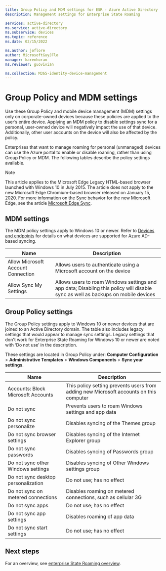 ```yaml
---
title: Group Policy and MDM settings for ESR - Azure Active Directory
description: Management settings for Enterprise State Roaming

services: active-directory
ms.service: active-directory
ms.subservice: devices
ms.topic: reference
ms.date: 02/15/2022

ms.author: joflore
author: MicrosoftGuyJFlo
manager: karenhoran
ms.reviewer: guovivian

ms.collection: M365-identity-device-management
---
```

# Group Policy and MDM settings

Use these Group Policy and mobile device management (MDM) settings only on corporate-owned devices because these policies are applied to the user’s entire device. Applying an MDM policy to disable settings sync for a personal, user-owned device will negatively impact the use of that device. Additionally, other user accounts on the device will also be affected by the policy.

Enterprises that want to manage roaming for personal (unmanaged) devices can use the Azure portal to enable or disable roaming, rather than using Group Policy or MDM.
The following tables describe the policy settings available.

> [!NOTE]
> This article applies to the Microsoft Edge Legacy HTML-based browser launched with Windows 10 in July 2015. The article does not apply to the new Microsoft Edge Chromium-based browser released on January 15, 2020. For more information on the Sync behavior for the new Microsoft Edge, see the article [Microsoft Edge Sync](/deployedge/microsoft-edge-enterprise-sync).

## MDM settings

The MDM policy settings apply to Windows 10 or newer. Refer to [Devices and endpoints](enterprise-state-roaming-windows-settings-reference.md) for details on what devices are supported for Azure AD-based syncing.

| Name | Description |
| --- | --- |
| Allow Microsoft Account Connection |Allows users to authenticate using a Microsoft account on the device |
| Allow Sync My Settings |Allows users to roam Windows settings and app data; Disabling this policy will disable sync as well as backups on mobile devices |

## Group Policy settings

The Group Policy settings apply to Windows 10 or newer devices that are joined to an Active Directory domain. The table also includes legacy settings that would appear to manage sync settings. Legacy settings that don't work for Enterprise State Roaming for Windows 10 or newer are noted with ‘Do not use’ in the description.

These settings are located in Group Policy under: **Computer Configuration** > **Administrative Templates** > **Windows Components** > **Sync your settings**.

| Name | Description |
| --- | --- |
| Accounts: Block Microsoft Accounts |This policy setting prevents users from adding new Microsoft accounts on this computer |
| Do not sync |Prevents users to roam Windows settings and app data |
| Do not sync personalize |Disables syncing of the Themes group |
| Do not sync browser settings |Disables syncing of the Internet Explorer group |
| Do not sync passwords |Disables syncing of Passwords group |
| Do not sync other Windows settings |Disables syncing of Other Windows settings group |
| Do not sync desktop personalization |Do not use; has no effect |
| Do not sync on metered connections |Disables roaming on metered connections, such as cellular 3G |
| Do not sync apps |Do not use; has no effect |
| Do not sync app settings |Disables roaming of app data |
| Do not sync start settings |Do not use; has no effect |

## Next steps

For an overview, see [enterprise State Roaming overview](enterprise-state-roaming-overview.md).
